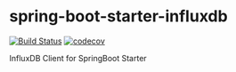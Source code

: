 # spring-boot-starter-influxdb

[![Build Status](https://travis-ci.org/brains-platform/spring-boot-starter-influxdb.svg?branch=master)](https://travis-ci.org/brains-platform/spring-boot-starter-influxdb)
[![codecov](https://codecov.io/gh/brains-platform/spring-boot-starter-influxdb/branch/master/graph/badge.svg)](https://codecov.io/gh/brains-platform/spring-boot-starter-influxdb)

InfluxDB Client for SpringBoot Starter
